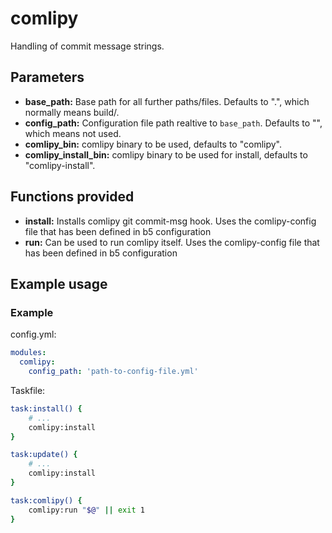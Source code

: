 # comlipy

Handling of commit message strings.

## Parameters

* **base_path:** Base path for all further paths/files. Defaults to ".", which normally means build/.
* **config_path:** Configuration file path realtive to `base_path`. Defaults to "", which means not used.
* **comlipy_bin:** comlipy binary to be used, defaults to "comlipy".
* **comlipy_install_bin:** comlipy binary to be used for install, defaults to "comlipy-install".

## Functions provided

* **install:** Installs comlipy git commit-msg hook. Uses the comlipy-config file that has been 
defined in b5 configuration
* **run:** Can be used to run comlipy itself. Uses the comlipy-config file that has been 
defined in b5 configuration

## Example usage

### Example

config.yml:

```yaml
modules:
  comlipy:
    config_path: 'path-to-config-file.yml'
```

Taskfile:

```bash
task:install() {
    # ...
    comlipy:install
}

task:update() {
    # ...
    comlipy:install
}

task:comlipy() {
    comlipy:run "$@" || exit 1
}
```

